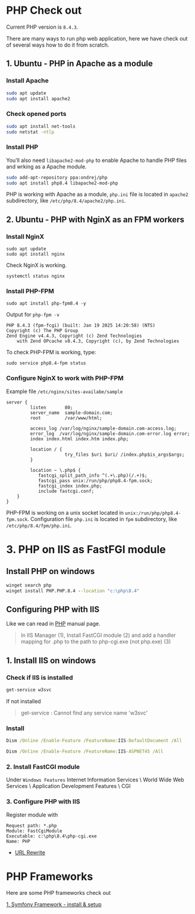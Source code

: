 # PHP Check out

Current PHP version is `8.4.3`.


There are many ways to run php web application, here we have check out of several ways how to do it from scratch.

## 1. Ubuntu - PHP in Apache as a module

### Install Apache
```sh
sudo apt update
sudo apt install apache2
```

### Check opened ports
```sh
sudo apt install net-tools
sudo netstat -ntlp
```

### Install PHP

You’ll also need `libapache2-mod-php` to enable Apache to handle PHP files and wrking as a Apache module. 

```sh
sudo add-apt-repository ppa:ondrej/php
sudo apt install php8.4 libapache2-mod-php
```

PHP is working with Apache as a module, `php.ini` file is located in `apache2` subdirectory, like `/etc/php/8.4/apache2/php.ini`.


## 2. Ubuntu - PHP with NginX as an FPM workers

### Install NginX
```
sudo apt update
sudo apt install nginx
```

Check NginX is working.
```
systemctl status nginx
```

### Install PHP-FPM
```
sudo apt install php-fpm8.4 -y
```
Output for `php-fpm -v`
```
PHP 8.4.3 (fpm-fcgi) (built: Jan 19 2025 14:20:58) (NTS)
Copyright (c) The PHP Group
Zend Engine v4.4.3, Copyright (c) Zend Technologies
    with Zend OPcache v8.4.3, Copyright (c), by Zend Technologies
```

To check PHP-FPM is working, type:
```
sudo service php8.4-fpm status
```

### Configure NginX to work with PHP-FPM
Example file `/etc/nginx/sites-availabe/sample`
```
server {
         listen       80;
         server_name  sample-domain.com;
         root         /var/www/html;

         access_log /var/log/nginx/sample-domain.com-access.log;
         error_log  /var/log/nginx/sample-domain.com-error.log error;
         index index.html index.htm index.php;

         location / {
                      try_files $uri $uri/ /index.php$is_args$args;
         }

         location ~ \.php$ {
            fastcgi_split_path_info ^(.+\.php)(/.+)$;
            fastcgi_pass unix:/run/php/php8.4-fpm.sock;
            fastcgi_index index.php;
            include fastcgi.conf;
    }
}
```

PHP-FPM is working on a unix socket located in `unix:/run/php/php8.4-fpm.sock`. Configuration file `php.ini` is located in `fpm` subdirectory, like `/etc/php/8.4/fpm/php.ini`.

# 3. PHP on IIS as FastFGI module

## Install PHP on windows

```cmd
winget search php
winget install PHP.PHP.8.4 --location "c:\php\8.4"
```

## Configuring PHP with IIS

Like we can read in [PHP](https://www.php.net/manual/en/install.windows.iis.php) manual page.

> In IIS Manager (1), Install FastCGI module (2) and add a handler mapping for .php to the path to php-cgi.exe (not php.exe) (3)


## 1. Install IIS on windows

### Check if IIS is installed

```cmd
get-service w3svc
```
If not installed
> get-service : Cannot find any service name 'w3svc'

### Install

```cmd
Dism /Online /Enable-Feature /FeatureName:IIS-DefaultDocument /All

Dism /Online /Enable-Feature /FeatureName:IIS-ASPNET45 /All
```

### 2. Install FastCGI module

Under `Windows Features`
Internet Information Services \ World Wide Web Services \ Application Development Features \ CGI

### 3. Configure PHP with IIS

Register module with 
```
Request path: *.php
Module: FastCgiModule
Executable: c:\php\8.4\php-cgi.exe
Name: PHP
```


- [URL Rewrite](https://iis-umbraco.azurewebsites.net/downloads/microsoft/url-rewrite) 

# PHP Frameworks

Here are some PHP frameworks check out

[1. Symfony Framework - install & setup](Symfony%20Framework.md)